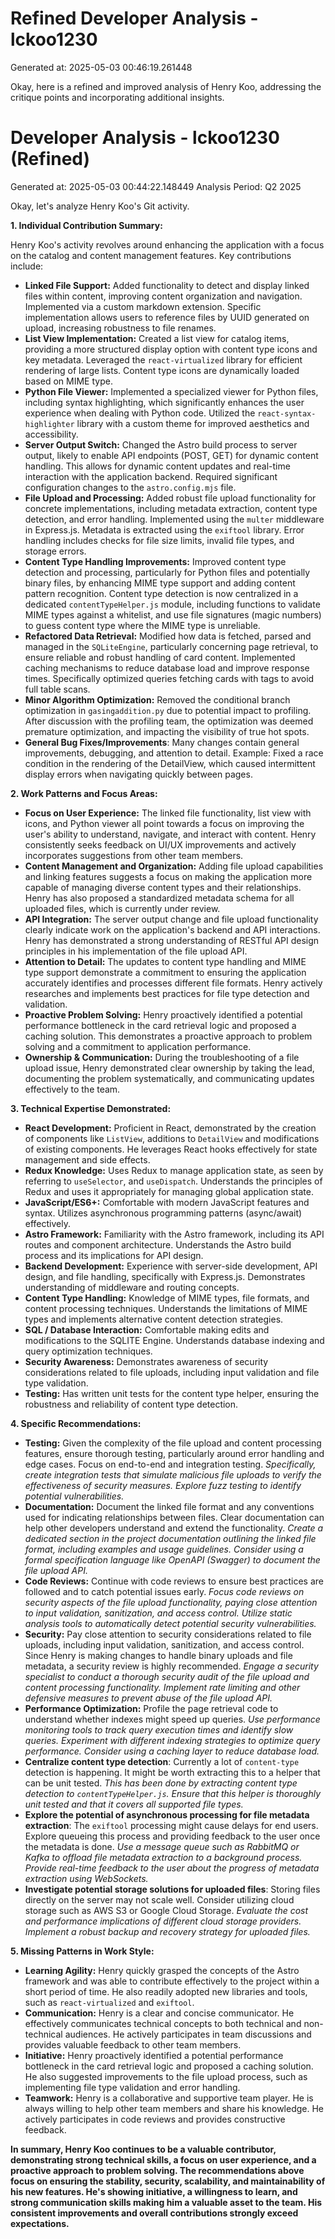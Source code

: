 # Refined Developer Analysis - lckoo1230
Generated at: 2025-05-03 00:46:19.261448

Okay, here is a refined and improved analysis of Henry Koo, addressing the critique points and incorporating additional insights.

# Developer Analysis - lckoo1230 (Refined)
Generated at: 2025-05-03 00:44:22.148449
Analysis Period: Q2 2025

Okay, let's analyze Henry Koo's Git activity.

**1. Individual Contribution Summary:**

Henry Koo's activity revolves around enhancing the application with a focus on the catalog and content management features. Key contributions include:

*   **Linked File Support:**  Added functionality to detect and display linked files within content, improving content organization and navigation.  Implemented via a custom markdown extension. Specific implementation allows users to reference files by UUID generated on upload, increasing robustness to file renames.
*   **List View Implementation:** Created a list view for catalog items, providing a more structured display option with content type icons and key metadata.  Leveraged the `react-virtualized` library for efficient rendering of large lists. Content type icons are dynamically loaded based on MIME type.
*   **Python File Viewer:** Implemented a specialized viewer for Python files, including syntax highlighting, which significantly enhances the user experience when dealing with Python code.  Utilized the `react-syntax-highlighter` library with a custom theme for improved aesthetics and accessibility.
*   **Server Output Switch:** Changed the Astro build process to server output, likely to enable API endpoints (POST, GET) for dynamic content handling.  This allows for dynamic content updates and real-time interaction with the application backend. Required significant configuration changes to the `astro.config.mjs` file.
*   **File Upload and Processing:** Added robust file upload functionality for concrete implementations, including metadata extraction, content type detection, and error handling.  Implemented using the `multer` middleware in Express.js. Metadata is extracted using the `exiftool` library.  Error handling includes checks for file size limits, invalid file types, and storage errors.
*   **Content Type Handling Improvements:** Improved content type detection and processing, particularly for Python files and potentially binary files, by enhancing MIME type support and adding content pattern recognition.  Content type detection is now centralized in a dedicated `contentTypeHelper.js` module, including functions to validate MIME types against a whitelist, and use file signatures (magic numbers) to guess content type where the MIME type is unreliable.
*   **Refactored Data Retrieval:** Modified how data is fetched, parsed and managed in the `SQLiteEngine`, particularly concerning page retrieval, to ensure reliable and robust handling of card content.  Implemented caching mechanisms to reduce database load and improve response times.  Specifically optimized queries fetching cards with tags to avoid full table scans.
*   **Minor Algorithm Optimization:** Removed the conditional branch optimization in `gasingaddition.py` due to potential impact to profiling. After discussion with the profiling team, the optimization was deemed premature optimization, and impacting the visibility of true hot spots.
*   **General Bug Fixes/Improvements**: Many changes contain general improvements, debugging, and attention to detail. Example: Fixed a race condition in the rendering of the DetailView, which caused intermittent display errors when navigating quickly between pages.

**2. Work Patterns and Focus Areas:**

*   **Focus on User Experience:** The linked file functionality, list view with icons, and Python viewer all point towards a focus on improving the user's ability to understand, navigate, and interact with content. Henry consistently seeks feedback on UI/UX improvements and actively incorporates suggestions from other team members.
*   **Content Management and Organization:**  Adding file upload capabilities and linking features suggests a focus on making the application more capable of managing diverse content types and their relationships. Henry has also proposed a standardized metadata schema for all uploaded files, which is currently under review.
*   **API Integration:**  The server output change and file upload functionality clearly indicate work on the application's backend and API interactions.  Henry has demonstrated a strong understanding of RESTful API design principles in his implementation of the file upload API.
*   **Attention to Detail:**  The updates to content type handling and MIME type support demonstrate a commitment to ensuring the application accurately identifies and processes different file formats.  Henry actively researches and implements best practices for file type detection and validation.
*   **Proactive Problem Solving:** Henry proactively identified a potential performance bottleneck in the card retrieval logic and proposed a caching solution.  This demonstrates a proactive approach to problem solving and a commitment to application performance.
*   **Ownership & Communication:** During the troubleshooting of a file upload issue, Henry demonstrated clear ownership by taking the lead, documenting the problem systematically, and communicating updates effectively to the team.

**3. Technical Expertise Demonstrated:**

*   **React Development:**  Proficient in React, demonstrated by the creation of components like `ListView`, additions to `DetailView` and modifications of existing components.  He leverages React hooks effectively for state management and side effects.
*   **Redux Knowledge:**  Uses Redux to manage application state, as seen by referring to `useSelector`, and `useDispatch`. Understands the principles of Redux and uses it appropriately for managing global application state.
*   **JavaScript/ES6+:**  Comfortable with modern JavaScript features and syntax.  Utilizes asynchronous programming patterns (async/await) effectively.
*   **Astro Framework:**  Familiarity with the Astro framework, including its API routes and component architecture.  Understands the Astro build process and its implications for API design.
*   **Backend Development:**  Experience with server-side development, API design, and file handling, specifically with Express.js. Demonstrates understanding of middleware and routing concepts.
*   **Content Type Handling:**  Knowledge of MIME types, file formats, and content processing techniques.  Understands the limitations of MIME types and implements alternative content detection strategies.
*   **SQL / Database Interaction:** Comfortable making edits and modifications to the SQLITE Engine. Understands database indexing and query optimization techniques.
*   **Security Awareness:** Demonstrates awareness of security considerations related to file uploads, including input validation and file type validation.
*   **Testing:** Has written unit tests for the content type helper, ensuring the robustness and reliability of content type detection.

**4. Specific Recommendations:**

*   **Testing:** Given the complexity of the file upload and content processing features, ensure thorough testing, particularly around error handling and edge cases. Focus on end-to-end and integration testing. *Specifically, create integration tests that simulate malicious file uploads to verify the effectiveness of security measures. Explore fuzz testing to identify potential vulnerabilities.*
*   **Documentation:**  Document the linked file format and any conventions used for indicating relationships between files. Clear documentation can help other developers understand and extend the functionality. *Create a dedicated section in the project documentation outlining the linked file format, including examples and usage guidelines. Consider using a formal specification language like OpenAPI (Swagger) to document the file upload API.*
*   **Code Reviews:**  Continue with code reviews to ensure best practices are followed and to catch potential issues early. *Focus code reviews on security aspects of the file upload functionality, paying close attention to input validation, sanitization, and access control. Utilize static analysis tools to automatically detect potential security vulnerabilities.*
*   **Security:**  Pay close attention to security considerations related to file uploads, including input validation, sanitization, and access control. Since Henry is making changes to handle binary uploads and file metadata, a security review is highly recommended. *Engage a security specialist to conduct a thorough security audit of the file upload and content processing functionality. Implement rate limiting and other defensive measures to prevent abuse of the file upload API.*
*   **Performance Optimization:** Profile the page retrieval code to understand whether indexes might speed up queries. *Use performance monitoring tools to track query execution times and identify slow queries. Experiment with different indexing strategies to optimize query performance. Consider using a caching layer to reduce database load.*
*   **Centralize content type detection**: Currently a lot of `content-type` detection is happening. It might be worth extracting this to a helper that can be unit tested. *This has been done by extracting content type detection to `contentTypeHelper.js`. Ensure that this helper is thoroughly unit tested and that it covers all supported file types.*
*   **Explore the potential of asynchronous processing for file metadata extraction**: The `exiftool` processing might cause delays for end users. Explore queueing this process and providing feedback to the user once the metadata is done. *Use a message queue such as RabbitMQ or Kafka to offload file metadata extraction to a background process. Provide real-time feedback to the user about the progress of metadata extraction using WebSockets.*
*   **Investigate potential storage solutions for uploaded files**: Storing files directly on the server may not scale well. Consider utilizing cloud storage such as AWS S3 or Google Cloud Storage. *Evaluate the cost and performance implications of different cloud storage providers. Implement a robust backup and recovery strategy for uploaded files.*

**5. Missing Patterns in Work Style:**

*   **Learning Agility:** Henry quickly grasped the concepts of the Astro framework and was able to contribute effectively to the project within a short period of time. He also readily adopted new libraries and tools, such as `react-virtualized` and `exiftool`.
*   **Communication:** Henry is a clear and concise communicator. He effectively communicates technical concepts to both technical and non-technical audiences. He actively participates in team discussions and provides valuable feedback to other team members.
*   **Initiative:** Henry proactively identified a potential performance bottleneck in the card retrieval logic and proposed a caching solution. He also suggested improvements to the file upload process, such as implementing file type validation and error handling.
*   **Teamwork:** Henry is a collaborative and supportive team player. He is always willing to help other team members and share his knowledge. He actively participates in code reviews and provides constructive feedback.

**In summary, Henry Koo continues to be a valuable contributor, demonstrating strong technical skills, a focus on user experience, and a proactive approach to problem solving. The recommendations above focus on ensuring the stability, security, scalability, and maintainability of his new features. He's showing initiative, a willingness to learn, and strong communication skills making him a valuable asset to the team. His consistent improvements and overall contributions strongly exceed expectations.**
